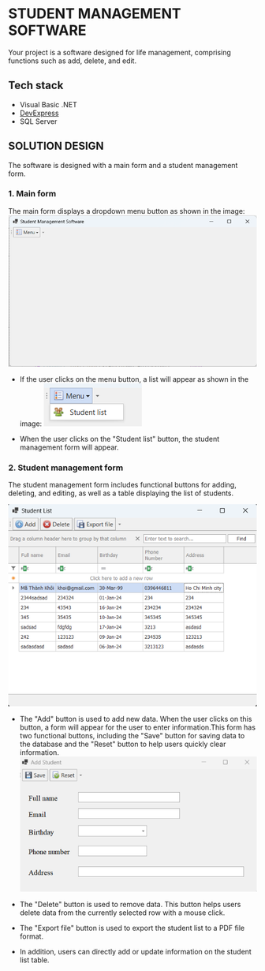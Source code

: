 # STUDENT MANAGEMENT SOFTWARE

Your project is a software designed for life management, comprising functions such as add, delete, and edit.

## Tech stack

- Visual Basic .NET
- [DevExpress][DevExpress]
- SQL Server

## SOLUTION DESIGN

The software is designed with a main form and a student management form.

### 1. Main form

The main form displays a dropdown menu button as shown in the image:
![alt text](images/mainform.png)

- If the user clicks on the menu button, a list will appear as shown in the image:
  ![alt text](images/list.png)

- When the user clicks on the "Student list" button, the student management form will appear.

### 2. Student management form

The student management form includes functional buttons for adding, deleting, and editing, as well as a table displaying the list of students.

![alt text](images/studentform.png)

- The "Add" button is used to add new data. When the user clicks on this button, a form will appear for the user to enter information.This form has two functional buttons, including the "Save" button for saving data to the database and the "Reset" button to help users quickly clear information.
  ![alt text](images/addform.png)

- The "Delete" button is used to remove data. This button helps users delete data from the currently selected row with a mouse click.

- The "Export file" button is used to export the student list to a PDF file format.

- In addition, users can directly add or update information on the student list table.

  [DevExpress]: https://www.devexpress.com/
